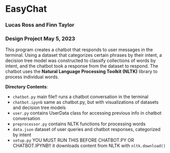 # EasyChat

### Lucas Ross and Finn Taylor
### Design Project May 5, 2023

This program creates a chatbot that responds to user messages in the terminal. Using a dataset that categorizes
certain phrases by their intent, a decision tree model was constructed to classify collections of words by
intent, and the chatbot took a response from the dataset to respond. The chatbot uses the __Natural Language Processing Toolkit (NLTK)__ library to process individual words.

**Directory Contents**:
- ``chatbot.py`` main file!! runs a chatbot conversation in the terminal
- ``chatbot.ipynb`` same as chatbot.py, but with visualizations of datasets and decision tree models
- ``user.py`` contains UserData class for accessing previous info in chatbot conversation
- ``preprocessor.py`` contains NLTK functions for processing words
- ``data.json`` dataset of user queries and chatbot responses, categorized by intent
- ``setup.py`` YOU MUST RUN THIS BEFORE CHATBOT.PY OR CHATBOT.IPYNB!! it downloads content from NLTK with ``nltk.download()``
